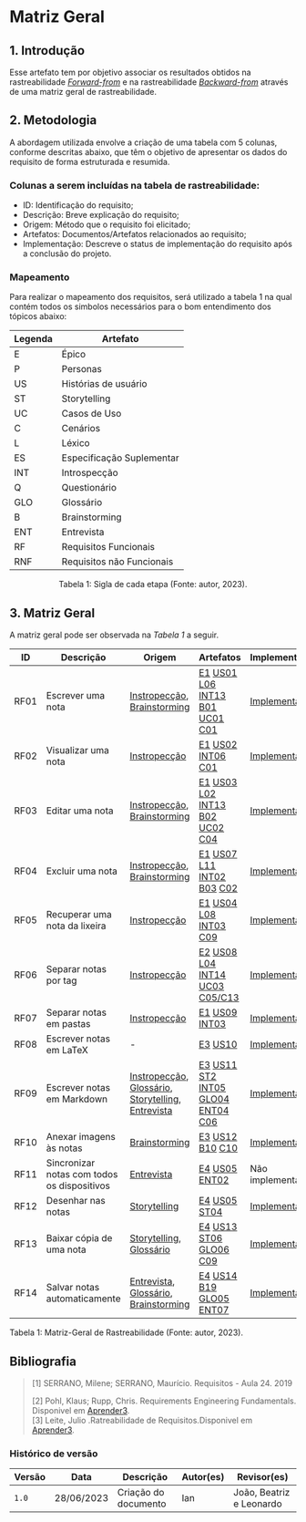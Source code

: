 # Matriz Geral

## 1. Introdução
Esse artefato tem por objetivo associar os resultados obtidos na rastreabilidade [_Forward-from_](pos-rastreabilidade/foward_from.md)
e na rastreabilidade [_Backward-from_](pos-rastreabilidade/backward_from.md) através de uma matriz geral de rastreabilidade.

## 2. Metodologia
A abordagem utilizada envolve a criação de uma tabela com 5 colunas, conforme descritas abaixo, que têm o objetivo de apresentar os dados do requisito de forma estruturada e resumida.

### Colunas a serem incluídas na tabela de rastreabilidade:
- ID: Identificação do requisito;
- Descrição: Breve explicação do requisito;
- Origem: Método que o requisito foi elicitado;
- Artefatos: Documentos/Artefatos relacionados ao requisito;
- Implementação: Descreve o status de implementação do requisito após a conclusão do projeto.

### Mapeamento

Para realizar o mapeamento dos requisitos, será utilizado a tabela 1 na qual contém todos os simbolos necessários para o
bom entendimento dos tópicos abaixo:

<center>

| Legenda | Artefato                  |
| ------- | ------------------------- |
| E       | Épico                     |
| P       | Personas                  |
| US      | Histórias de usuário      |
| ST      | Storytelling              |
| UC      | Casos de Uso              |
| C       | Cenários                  |
| L       | Léxico                    |
| ES      | Especificação Suplementar |
| INT     | Introspecção              |
| Q       | Questionário              |
| GLO     | Glossário                 |
| B       | Brainstorming             |
| ENT     | Entrevista                |
| RF      | Requisitos Funcionais     |
| RNF     | Requisitos não Funcionais |

</center>

<div style="text-align: center">
  <p> Tabela 1: Sigla de cada etapa (Fonte: autor, 2023).</p>
</div>

## 3. Matriz Geral
A matriz geral pode ser observada na _Tabela 1_ a seguir.

| ID | Descrição | Origem | Artefatos | Implementação |
| -- | --------- | ------ | --- |--- |
| RF01 | Escrever uma nota | [Instropecção](../elicitacao/introspeccao.md), [Brainstorming](../elicitacao/brainstorming.md)| [E1](https://requisitos-de-software.github.io/2023.1-Simplenote/modelagem/agil/backlog/) [US01](https://requisitos-de-software.github.io/2023.1-Simplenote/modelagem/agil/User_story/) [L06](https://requisitos-de-software.github.io/2023.1-Simplenote/modelagem/lexico/) [INT13](https://requisitos-de-software.github.io/2023.1-Simplenote/elicitacao/Introspec%C3%A7%C3%A3o/) [B01](https://requisitos-de-software.github.io/2023.1-Simplenote/elicitacao/brainstorming/) [UC01](https://requisitos-de-software.github.io/2023.1-Simplenote/modelagem/casos_de_uso/) [C01](https://requisitos-de-software.github.io/2023.1-Simplenote/modelagem/cen%C3%A1rios/)  | [Implementado](https://drive.google.com/file/d/1dL8Yt5TpStJwF17_wTCMiNc_ZbwBryY_/preview) |
| RF02 | Visualizar uma nota | [Instropecção](../elicitacao/introspeccao.md)| [E1](https://requisitos-de-software.github.io/2023.1-Simplenote/modelagem/agil/backlog/) [US02](https://requisitos-de-software.github.io/2023.1-Simplenote/modelagem/agil/User_story/) [INT06](https://requisitos-de-software.github.io/2023.1-Simplenote/elicitacao/Introspec%C3%A7%C3%A3o/) [C01](https://requisitos-de-software.github.io/2023.1-Simplenote/modelagem/cen%C3%A1rios/)| [Implementado](https://drive.google.com/file/d/1snMVs47tUh-hujS08d6KbFOM3KZqv47t/preview) |
| RF03 | Editar uma nota | [Instropecção](../elicitacao/introspeccao.md), [Brainstorming](../elicitacao/brainstorming.md)| [E1](https://requisitos-de-software.github.io/2023.1-Simplenote/modelagem/agil/backlog/) [US03](https://requisitos-de-software.github.io/2023.1-Simplenote/modelagem/agil/User_story/) [L02](https://requisitos-de-software.github.io/2023.1-Simplenote/modelagem/lexico/) [INT13](https://requisitos-de-software.github.io/2023.1-Simplenote/elicitacao/Introspec%C3%A7%C3%A3o/) [B02](https://requisitos-de-software.github.io/2023.1-Simplenote/elicitacao/brainstorming/) [UC02](https://requisitos-de-software.github.io/2023.1-Simplenote/modelagem/casos_de_uso/) [C04](https://requisitos-de-software.github.io/2023.1-Simplenote/modelagem/cen%C3%A1rios/)| [Implementado](https://drive.google.com/file/d/1itBYrqoBlDab_GbQU-5b9APxl-d6dt-w/preview) |
| RF04 | Excluir uma nota | [Instropecção](../elicitacao/introspeccao.md), [Brainstorming](../elicitacao/brainstorming.md)| [E1](https://requisitos-de-software.github.io/2023.1-Simplenote/modelagem/agil/backlog) [US07](https://requisitos-de-software.github.io/2023.1-Simplenote/modelagem/agil/User_story) [L11](https://requisitos-de-software.github.io/2023.1-Simplenote/modelagem/lexico) [INT02](https://requisitos-de-software.github.io/2023.1-Simplenote/elicitacao/Introspec%C3%A7%C3%A3o) [B03](https://requisitos-de-software.github.io/2023.1-Simplenote/elicitacao/brainstorming) [C02](https://requisitos-de-software.github.io/2023.1-Simplenote/modelagem/cen%C3%A1rios)| [Implementado](https://drive.google.com/file/d/1stno3pYUBPtD70FP_GXmdt2nXZHqGAvD/preview) |
| RF05 | Recuperar uma nota da lixeira | [Instropecção](../elicitacao/introspeccao.md)| [E1](https://requisitos-de-software.github.io/2023.1-Simplenote/modelagem/agil/backlog) [US04](https://requisitos-de-software.github.io/2023.1-Simplenote/modelagem/agil/User_story) [L08](https://requisitos-de-software.github.io/2023.1-Simplenote/modelagem/lexico) [INT03](https://requisitos-de-software.github.io/2023.1-Simplenote/elicitacao/Introspec%C3%A7%C3%A3o) [C09](https://requisitos-de-software.github.io/2023.1-Simplenote/modelagem/cen%C3%A1rios)| [Implementado](https://drive.google.com/file/d/16MHAt63E04b1b1tDPAxT8LPonxZJ8fK2/preview) |
| RF06 | Separar notas por tag | [Instropecção](../elicitacao/introspeccao.md)| [E2](https://requisitos-de-software.github.io/2023.1-Simplenote/modelagem/agil/backlog/) [US08](https://requisitos-de-software.github.io/2023.1-Simplenote/modelagem/agil/User_story/) [L04](https://requisitos-de-software.github.io/2023.1-Simplenote/modelagem/lexico/) [INT14](https://requisitos-de-software.github.io/2023.1-Simplenote/elicitacao/Introspec%C3%A7%C3%A3o/) [UC03](https://requisitos-de-software.github.io/2023.1-Simplenote/modelagem/casos_de_uso/) [C05/C13](https://requisitos-de-software.github.io/2023.1-Simplenote/modelagem/cen%C3%A1rios/) | [Implementado](https://drive.google.com/file/d/1cYuq9hB-Dk8bYRyFRf5o17a128KgyMtJ/preview) |
| RF07 |Separar notas em pastas | [Instropecção](../elicitacao/introspeccao.md)| [E1](https://requisitos-de-software.github.io/2023.1-Simplenote/modelagem/agil/backlog/) [US09](https://requisitos-de-software.github.io/2023.1-Simplenote/modelagem/agil/User_story/) [INT03](https://requisitos-de-software.github.io/2023.1-Simplenote/elicitacao/Introspec%C3%A7%C3%A3o/) | [Implementado](https://drive.google.com/file/d/1IDD-gZT1IvufTL3E8KvJFxISODgqCxgr/preview) |
| RF08 | Escrever notas em LaTeX | - | [E3](https://requisitos-de-software.github.io/2023.1-Simplenote/modelagem/agil/backlog/) [US10](https://requisitos-de-software.github.io/2023.1-Simplenote/modelagem/agil/User_story/)  | [Implementado](https://drive.google.com/file/d/1oKd3A_4mWGxV7yFkGeEVoE9CUVmWrz3z/preview) |
| RF09 | Escrever notas em Markdown | [Instropecção](../elicitacao/introspeccao.md), [Glossário](../elicitacao/glossario.md), [Storytelling](../elicitacao/storytelling.md), [Entrevista](../elicitacao/entrevista.md) | [E3](https://requisitos-de-software.github.io/2023.1-Simplenote/modelagem/agil/backlog/) [US11](https://requisitos-de-software.github.io/2023.1-Simplenote/modelagem/agil/User_story/) [ST2](https://requisitos-de-software.github.io/2023.1-Simplenote/elicitacao/storytelling/) [INT05](https://requisitos-de-software.github.io/2023.1-Simplenote/elicitacao/Introspec%C3%A7%C3%A3o/) [GLO04](https://requisitos-de-software.github.io/2023.1-Simplenote/elicitacao/glossario/) [ENT04](https://requisitos-de-software.github.io/2023.1-Simplenote/elicitacao/entrevista/) [C06](https://requisitos-de-software.github.io/2023.1-Simplenote/modelagem/cen%C3%A1rios/) | [Implementado](https://drive.google.com/file/d/1Hu8RKJsbN0NDwkE4gvLLmXuV0vaJOE3e/preview) |
| RF10 | Anexar imagens às notas | [Brainstorming](../elicitacao/brainstorming.md) | [E3](https://requisitos-de-software.github.io/2023.1-Simplenote/modelagem/agil/backlog/) [US12](https://requisitos-de-software.github.io/2023.1-Simplenote/modelagem/agil/User_story/) [B10](https://requisitos-de-software.github.io/2023.1-Simplenote/elicitacao/brainstorming/) [C10](https://requisitos-de-software.github.io/2023.1-Simplenote/modelagem/cen%C3%A1rios/) | [Implementado](https://drive.google.com/file/d/1dtGUscbXALihip2gOxY5N7MBXbuLswIl/preview) |
| RF11 | Sincronizar notas com todos os dispositivos | [Entrevista](../elicitacao/entrevista.md) | [E4](https://requisitos-de-software.github.io/2023.1-Simplenote/modelagem/agil/backlog/) [US05](https://requisitos-de-software.github.io/2023.1-Simplenote/modelagem/agil/User_story/) [ENT02](https://requisitos-de-software.github.io/2023.1-Simplenote/elicitacao/entrevista/) | Não implementado |
| RF12 | Desenhar nas notas | [Storytelling](../elicitacao/storytelling.md) | [E4](https://requisitos-de-software.github.io/2023.1-Simplenote/modelagem/agil/backlog/) [US05](https://requisitos-de-software.github.io/2023.1-Simplenote/modelagem/agil/User_story/) [ST04](https://requisitos-de-software.github.io/2023.1-Simplenote/elicitacao/storytelling/) | [Implementado](https://drive.google.com/file/d/1dtGUscbXALihip2gOxY5N7MBXbuLswIl/preview) |
| RF13 | Baixar cópia de uma nota | [Storytelling](../elicitacao/storytelling.md), [Glossário](../elicitacao/glossario.md) | [E4](https://requisitos-de-software.github.io/2023.1-Simplenote/modelagem/agil/backlog/) [US13](https://requisitos-de-software.github.io/2023.1-Simplenote/modelagem/agil/User_story/) [ST06](https://requisitos-de-software.github.io/2023.1-Simplenote/elicitacao/storytelling/) [GLO06](https://requisitos-de-software.github.io/2023.1-Simplenote/elicitacao/glossario/) [C09](https://requisitos-de-software.github.io/2023.1-Simplenote/modelagem/cen%C3%A1rios/) | [Implementado](https://drive.google.com/file/d/1Uoh7bTqas_D2VmTzhlEFCsnFdPa_dYCx/preview) |
| RF14 | Salvar notas automaticamente | [Entrevista](../elicitacao/entrevista.md), [Glossário](../elicitacao/glossario.md), [Brainstorming](../elicitacao/brainstorming.md) | [E4](https://requisitos-de-software.github.io/2023.1-Simplenote/modelagem/agil/backlog/) [US14](https://requisitos-de-software.github.io/2023.1-Simplenote/modelagem/agil/User_story/) [B19](https://requisitos-de-software.github.io/2023.1-Simplenote/elicitacao/brainstorming/) [GLO05](https://requisitos-de-software.github.io/2023.1-Simplenote/elicitacao/glossario/) [ENT07](https://requisitos-de-software.github.io/2023.1-Simplenote/elicitacao/entrevista/) | [Implementado](https://drive.google.com/file/d/1Uoh7bTqas_D2VmTzhlEFCsnFdPa_dYCx/preview) |

Tabela 1: Matriz-Geral de Rastreabilidade (Fonte: autor, 2023).

## Bibliografia

> [1] SERRANO, Milene; SERRANO, Maurício. Requisitos - Aula 24. 2019 </br>
>
> [2] Pohl, Klaus; Rupp, Chris. Requirements Engineering Fundamentals. Disponivel em
> [Aprender3](https://aprender3.unb.br/pluginfile.php/2523174/mod_resource/content/2/Rastreabilidade.pdf). </br>
> [3] Leite, Julio .Ratreabilidade de Requisitos.Disponivel em
> [Aprender3](https://aprender3.unb.br/pluginfile.php/2523175/mod_resource/content/3/05_20_sayao.pdf). </br>


### Histórico de versão

| Versão | Data       | Descrição                | Autor(es)               | Revisor(es)         |
| ------ | ---------- | ------------------------ | ----------------------- | ------------------- |
| `1.0`  | 28/06/2023 | Criação do documento     | Ian | João, Beatriz e Leonardo |